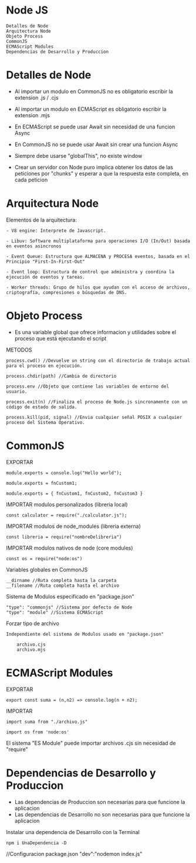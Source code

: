 # Node JS

    Detalles de Node
    Arquitectura Node
    Objeto Process
    CommonJS
    ECMAScript Modules
    Dependencias de Desarrollo y Produccion

# Detalles de Node

- Al importar un modulo en CommonJS no es obligatorio escribir la extension .js / .cjs
- Al importar un modulo en ECMAScript es obligatorio escribir la extension .mjs

- En ECMAScript se puede usar Await sin necesidad de una funcion Async
- En CommonJS no se puede usar Await sin crear una funcion Async

- Siempre debe usarse "globalThis", no existe window

- Crear un servidor con Node puro implica obtener los datos de las peticiones por "chunks" y esperar a que la respuesta este completa, en cada peticion

# Arquitectura Node

Elementos de la arquitectura:

    - V8 engine: Interprete de Javascript.

    - Libuv: Software multiplataforma para operaciones I/O (In/Out) basada en eventos asincronos

    - Event Queue: Estructura que ALMACENA y PROCESA eventos, basada en el Principio "First-In-First-Out"

    - Event loop: Estructura de control que administra y coordina la ejecución de eventos y tareas.

    - Worker threads: Grupo de hilos que ayudan con el acceso de archivos, criptografía, compresiones o búsquedas de DNS.

# Objeto Process

- Es una variable global que ofrece informacion y utilidades sobre el proceso que está ejecutando el script

METODOS

    process.cwd() //Devuelve un string con el directorio de trabajo actual para el proceso en ejecución.

    process.chdir(path) //Cambia de directorio

    process.env //Objeto que contiene las variables de entorno del usuario.

    process.exit(n) //Finaliza el proceso de Node.js sincronamente con un código de estado de salida.

    process.kill(pid, signal) //Envia cualquier señal POSIX a cualquier proceso del Sistema Operativo.

# CommonJS

EXPORTAR

    module.exports = console.log("Hello world");

    module.exports = fnCustom1;

    module.exports = { fnCustom1, fnCustom2, fnCustom3 }

IMPORTAR modulos personalizados (libreria local)

    const calculator = require("./calculator.js");

IMPORTAR modulos de node_modules (libreria externa)

    const libreria = require("nombreDelibreria")

IMPORTAR modulos nativos de node (core modules)

    const os = require("node:os")

Variables globales en CommonJS

    __dirname //Ruta completa hasta la carpeta
    __filename //Ruta completa hasta el archivo

Sistema de Modulos especificado en "package.json"

    "type": "commonjs" //Sistema por defecto de Node
    "type": "module" //Sistema ECMAScript

Forzar tipo de archivo

    Independiente del sistema de Modulos usado en "package.json"

        archivo.cjs
        archivo.mjs

# ECMAScript Modules

EXPORTAR

    export const suma = (n,n2) => console.log(n + n2);

IMPORTAR

    import suma from "./archivo.js"

    import os from 'node:os'

El sistema "ES Module" puede importar archivos .cjs sin necesidad de "require"

# Dependencias de Desarrollo y Produccion

- Las dependencias de Produccion son necesarias para que funcione la aplicacion
- Las dependencias de Desarrollo no son necesarias para que funcione la aplicacion

Instalar una dependencia de Desarrollo con la Terminal

    npm i UnaDependencia -D

//Configuracion package.json    "dev":"nodemon index.js"